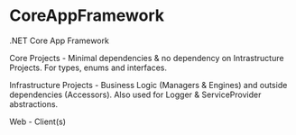 # CoreAppFramework
.NET Core App Framework

Core Projects - Minimal dependencies & no dependency on Intrastructure Projects.  For types, enums and interfaces.

Infrastructure Projects - Business Logic (Managers & Engines) and outside dependencies (Accessors). Also used for Logger & ServiceProvider abstractions.

Web - Client(s)
